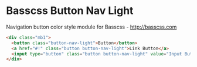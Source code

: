 # Basscss Button Nav Light

Navigation button color style module for Basscss - http://basscss.com

```html
<div class="mb1">
  <button class="button-nav-light">Button</button>
  <a href="#!" class="button button-nav-light">Link Button</a>
  <input type="button" class="button button-nav-light" value="Input Button">
</div>
```

